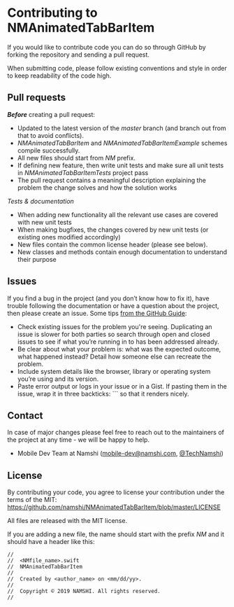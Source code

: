 # Contributing to NMAnimatedTabBarItem

If you would like to contribute code you can do so through GitHub by forking the repository and sending a pull request.

When submitting code, please follow existing conventions and style in order to keep readability of the code high.

## Pull requests
**_Before_** creating a pull request:

* Updated to the latest version of the _master_ branch (and branch out from that to avoid conflicts).
* _NMAnimatedTabBarItem_ and _NMAnimatedTabBarItemExample_ schemes compile successfully.
* All new files should start from _NM_ prefix.
* If defining new feature, then write unit tests and make sure all unit tests in _NMAnimatedTabBarItemTests_ project pass
* The pull request contains a meaningful description explaining the problem the change solves and how the solution works

*Tests & documentation*

* When adding new functionality all the relevant use cases are covered with new unit tests
* When making bugfixes, the changes covered by new unit tests (or existing ones modified accordingly)
* New files contain the common license header (please see below).
* New classes and methods contain enough documentation to understand their purpose

## Issues
If you find a bug in the project (and you don’t know how to fix it), have trouble following the documentation or have a question about the project, then please create an issue. Some tips [from the GitHub Guide](https://guides.github.com/activities/contributing-to-open-source/):

* Check existing issues for the problem you're seeing. Duplicating an issue is slower for both parties so search through open and closed issues to see if what you’re running in to has been addressed already.
* Be clear about what your problem is: what was the expected outcome, what happened instead? Detail how someone else can recreate the problem.
* Include system details like the browser, library or operating system you’re using and its version.
* Paste error output or logs in your issue or in a Gist. If pasting them in the issue, wrap it in three backticks: ``` so that it renders nicely.

## Contact
In case of major changes please feel free to reach out to the maintainers of the project at any time - we will be happy to help.

* Mobile Dev Team at Namshi (mobile-dev@namshi.com, [@TechNamshi](https://twitter.com/TechNamshi))

## License

By contributing your code, you agree to license your contribution under the terms of the MIT: https://github.com/namshi/NMAnimatedTabBarItem/blob/master/LICENSE

All files are released with the MIT license.

If you are adding a new file, the name should start with the prefix _NM_ and it should have a header like this:

```
//
//  <NMfile_name>.swift
//  NMAnimatedTabBarItem
//
//  Created by <author_name> on <mm/dd/yy>.
//
//  Copyright © 2019 NAMSHI. All rights reserved.
//
```
